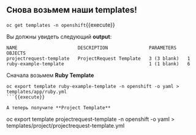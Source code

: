 ## Снова возьмем наши **templates**!

``oc get templates -n openshift``{{execute}}

Вы должны увидеть следующий **output**:
```
NAME                      DESCRIPTION               PARAMETERS    OBJECTS
projectrequest-template   ProjectRequest Template   3 (3 blank)   1
ruby-example-template                               1 (1 blank)   6
```

Сначала возьмем **Ruby Template**
```
oc export template ruby-example-template -n openshift -o yaml > templates/app/ruby.yml
```{{execute}}

А теперь получите **Project Template**
```
oc export template projectrequest-template -n openshift -o yaml > templates/project/projectrequest-template.yml
```{{execute}}
